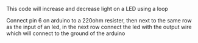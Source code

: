 This code will increase and decrease light on a LED using a loop

Connect pin 6 on arduino to a 220ohm resister, then next to the same row as the input of an led, in the next row connect the led with the output wire which will connect to the ground of the arduino
